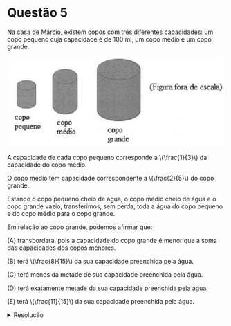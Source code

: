 # Questão 5

Na casa de Márcio, existem copos com três diferentes capacidades: um copo pequeno cuja capacidade é de 100 ml, um copo médio e um copo grande.

![image](./questao05_fig01.png)

A capacidade de cada copo pequeno corresponde a \\(\frac{1}{3}\\) da capacidade do copo médio.

O copo médio tem capacidade correspondente a \\(\frac{2}{5}\\) do copo grande.

Estando o copo pequeno cheio de água, o copo médio cheio de água e o copo grande vazio, transferimos, sem perda, toda a água do copo pequeno e do copo médio para o copo grande.

Em relação ao copo grande, podemos afirmar que:

(A) transbordará, pois a capacidade do copo grande é menor que a soma das capacidades dos copos menores.

(B) terá \\(\frac{8}{15}\\) da sua capacidade preenchida pela água.

(C) terá menos da metade de sua capacidade preenchida pela água.

(D) terá exatamente metade da sua capacidade preenchida pela água.

(E) terá \\(\frac{11}{15}\\) da sua capacidade preenchida pela água.

<details>
  <summary>Resolução</summary>
  
  ## Resolução
  Chamemos de P, M e G as capacidades dos copos pequeno, médio e grande, respectivamente. Já sabemos que P = 100 ml

  Foi dado que \\(P = \frac{M}{3}\\), ou seja, \\(M = 3P = 3 \times 100 = 300\\) ml.

  Também foi dado que \\(M = \frac{2G}{5}\\), ou seja, \\(G = \frac{5M}{2} = \frac{5 \times 300}{2} = 750 \\) ml.

  Ao despejar o conteúdo dos copos pequeno (100 ml) e médio (300 ml) no copo grande, não iremos enchê-lo, pois a soma deles é de 400 ml de água. Isso corresponde à fração de \\( \frac{P+M}{G} = \frac{400}{750} = \frac{8}{15}\\) da capacidade total do copo grande.

  > Resposta: Alternativa (B)
</details>